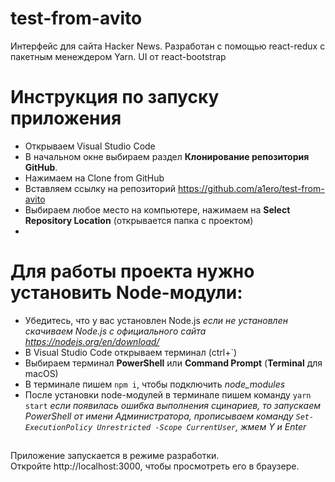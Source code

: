# test-from-avito

Интерфейс для сайта Hacker News. Разработан с помощью react-redux с пакетным менеждером Yarn.
UI от react-bootstrap

# Инструкция по запуску приложения

- Открываем Visual Studio Code 
- В начальном окне выбираем раздел **Клонирование репозитория GitHub**.
- Нажимаем на Clone from GitHub
- Вставляем ссылку на репозиторий https://github.com/a1ero/test-from-avito
- Выбираем любое место на компьютере, нажимаем на **Select Repository Location** (открывается папка с проектом)
- 
# Для работы проекта нужно установить Node-модули:
- Убедитесь, что у вас установлен Node.js
*если не установлен скачиваем Node.js с официального сайта https://nodejs.org/en/download/*
- В Visual Studio Code открываем терминал (ctrl+`)
- Выбираем терминал **PowerShell** или **Command Prompt**
   (**Terminal** для macOS)
- В терминале пишем `npm i`, чтобы подключить *node_modules*
- После установки node-модулей в терминале пишем команду `yarn start`
 *если появилась ошибка выполнения сцинариев, то запускаем PowerShell от имени Администратора, прописываем команду `Set-ExecutionPolicy Unrestricted -Scope CurrentUser`, жмем Y и Enter*

##

Приложение запускается в режиме разработки.\
Откройте http://localhost:3000, чтобы просмотреть его в браузере.
